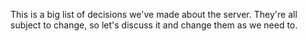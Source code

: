 This is a big list of decisions we've made about the server. They're all subject to change, so let's discuss it and change them as we need to.
